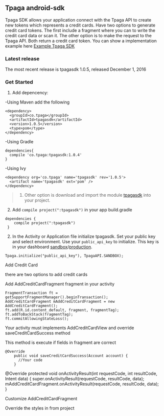 ## Tpaga android-sdk

Tpaga SDK allows your application connect with the Tpaga API to create new tokens which represents a credit cards. Have two options to generate credit card tokens. The first include a fragment where you can to write the credit card data or scan it. 
The other option is to make the request to the Tpaga API. Both return a credit card token. You can show a implementation example here [Example Tpaga SDK](https://github.com/AdelaTpaga/android-sdk/tree/master/SampleTpagaSdk/app)  

### Latest release

The most recent release is tpagasdk 1.0.5, released December 1, 2016 

### Get Started

1. Add depencency: 

-Using Maven add the following

```
<dependency>
  <groupId>co.tpaga</groupId>
  <artifactId>tpagasdk</artifactId>
  <version>1.0.5</version>
  <type>pom</type>
</dependency>
```

-Using Gradle

```
dependencies{
  compile 'co.tpaga:tpagasdk:1.0.4'
}
```

-Using Ivy

```
<dependency org='co.tpaga' name='tpagasdk' rev='1.0.5'>
  <artifact name='tpagasdk' ext='pom' />
</dependency>
```

> 1. Other option is download and import the module [tpagasdk](https://github.com/AdelaTpaga/android-sdk/tree/master/SampleTpagaSdk/tpagasdk) into your project.
2. Add `compile project(":tpagasdk")` in your app build.gradle
```
dependencies {
    compile project(":tpagasdk")
 }
```


2. In the Activity or Application file initialize tpagasdk. Set your public key and select environment. 
 Use your `public_api_key` to initialize. This key is in your dashboard [sandbox](https://sandbox.tpaga.co)/[production](https://api.tpaga.co/).
 
 
 
```
Tpaga.initialize("public_api_key"), TpagaAPI.SANDBOX);
```






Add Credit Card


there are two options to add credit cards


Add AddCreditCardFragment fragment in your activity
```
FragmentTransaction ft = getSupportFragmentManager().beginTransaction();
AddCreditCardFragment mAddCreditCardFragment = new AddCreditCardFragment();
ft.add(R.id.content_default, fragment, fragmentTag);
ft.addToBackStack(fragmentTag);
ft.commitAllowingStateLoss();
```
Your activity must implements AddCreditCardView and override saveCreditCardSuccess method


This method is execute if fields in fragment are correct 
```
@Override
    public void saveCreditCardSuccess(Account account) {
      //Your code
    }

```


@Override
    protected void onActivityResult(int requestCode, int resultCode, Intent data) {
        super.onActivityResult(requestCode, resultCode, data);
        mAddCreditCardFragment.onActivityResult(requestCode, resultCode, data);
    }




Customize AddCreditCardFragment


Override the styles in from project


<style name="button_red" parent="Theme.AppCompat.Light"></style>
<style name="title_style"></style>
<style name="default_edit_text_style" parent="@style/Base.Widget.AppCompat.EditText"></style>


